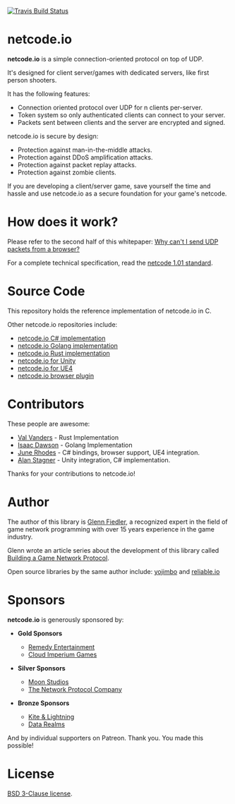 [![Travis Build Status](https://travis-ci.org/networkprotocol/netcode.io.svg?branch=master)](https://travis-ci.org/networkprotocol/netcode.io)

# netcode.io

**netcode.io** is a simple connection-oriented protocol on top of UDP. 

It's designed for client server/games with dedicated servers, like first person shooters.

It has the following features:

* Connection oriented protocol over UDP for n clients per-server.
* Token system so only authenticated clients can connect to your server.
* Packets sent between clients and the server are encrypted and signed.

netcode.io is secure by design:

* Protection against man-in-the-middle attacks.
* Protection against DDoS amplification attacks.
* Protection against packet replay attacks.
* Protection against zombie clients.

If you are developing a client/server game, save yourself the time and hassle and use netcode.io as a secure foundation for your game's netcode.

# How does it work?

Please refer to the second half of this whitepaper: [Why can't I send UDP packets from a browser?](http://gafferongames.com/post/why_cant_i_send_udp_packets_from_a_browser/) 

For a complete technical specification, read the [netcode 1.01 standard](https://github.com/networkprotocol/netcode.io/blob/master/STANDARD.md).

# Source Code

This repository holds the reference implementation of netcode.io in C.

Other netcode.io repositories include:

* [netcode.io C# implementation](https://github.com/KillaMaaki/Netcode.IO.NET)
* [netcode.io Golang implementation](https://github.com/wirepair/netcode)
* [netcode.io Rust implementation](https://github.com/vvanders/netcode.io)
* [netcode.io for Unity](https://github.com/KillaMaaki/Unity-Netcode.IO)
* [netcode.io for UE4](https://github.com/RedpointGames/netcode.io-UE4)
* [netcode.io browser plugin](https://github.com/RedpointGames/netcode.io-browser)

# Contributors

These people are awesome:

* [Val Vanders](https://github.com/vvanders) - Rust Implementation
* [Isaac Dawson](https://github.com/wirepair) - Golang Implementation
* [June Rhodes](https://github.com/hach-que) - C# bindings, browser support, UE4 integration.
* [Alan Stagner](https://github.com/KillaMaaki) - Unity integration, C# implementation.

Thanks for your contributions to netcode.io!

# Author

The author of this library is [Glenn Fiedler](https://www.linkedin.com/in/glennfiedler), a recognized expert in the field of game network programming with over 15 years experience in the game industry.

Glenn wrote an article series about the development of this library called [Building a Game Network Protocol](https://gafferongames.com/categories/building-a-game-network-protocol).

Open source libraries by the same author include: [yojimbo](http://libyojimbo.com) and [reliable.io](https://github.com/networkprotocol/reliable.io)

# Sponsors

**netcode.io** is generously sponsored by:

* **Gold Sponsors**
    * [Remedy Entertainment](http://www.remedygames.com/)
    * [Cloud Imperium Games](https://cloudimperiumgames.com)
    
* **Silver Sponsors**
    * [Moon Studios](http://www.oriblindforest.com/#!moon-3/)
    * [The Network Protocol Company](http://www.thenetworkprotocolcompany.com)
    
* **Bronze Sponsors**
    * [Kite & Lightning](http://kiteandlightning.la/)
    * [Data Realms](http://datarealms.com)
 
And by individual supporters on Patreon. Thank you. You made this possible!

# License

[BSD 3-Clause license](https://opensource.org/licenses/BSD-3-Clause).
